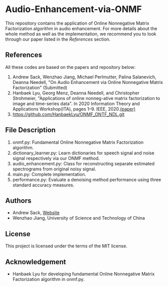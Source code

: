 # Audio-Enhancement-via-ONMF

This repository contains the application of Online Nonnegative Matrix Factorization algorithm in audio enhancement. For more details about the whole method as well as the implementation, we recommend you to look through our paper listed in the *References* section.

## References

All these codes are based on the papers and repository below:

1. Andrew Sack, Wenzhao Jiang, Michael Perlmutter, Palina Salanevich, Deanna Needell, "On Audio Enhancement via Online Nonnegative Matrix Factorization" (Submitted)
2. Hanbaek Lyu, Georg Menz, Deanna Needell, and Christopher Strohmeier, "Applications of online nonneg-ative matrix factorization to image and time-series data". In 2020 Information Theory and Applications Workshop(ITA), pages 1–9. IEEE, 2020.[(paper)](https://ieeexplore.ieee.org/document/9245004)
3. https://github.com/HanbaekLyu/ONMF_ONTF_NDL.git

## File Description

1. onmf.py: Fundamental Online Nonnegative Matrix Factorization algorithm.
2. dictionary_learner.py: Learn dictionaries for speech signal and noise signal respectively via our ONMF method.
3. audio_enhancement.py: Class for reconstructing separate estimated spectrograms from original noisy signal.
4. main.py: Complete implementation.
5. performance.py: Evaluate a denoising method performance using three standard accuracy measures.

## Authors

- Andrew Sack, [Website](https://www.math.ucla.edu/~andrewsack/)
- Wenzhao Jiang, University of Science and Technology of China

## License

This project is licensed under the terms of the MIT license.

## Acknowledgement

- Hanbaek Lyu for developing fundamental Online Nonnegative Matrix Factorization algorithm in onmf.py.
